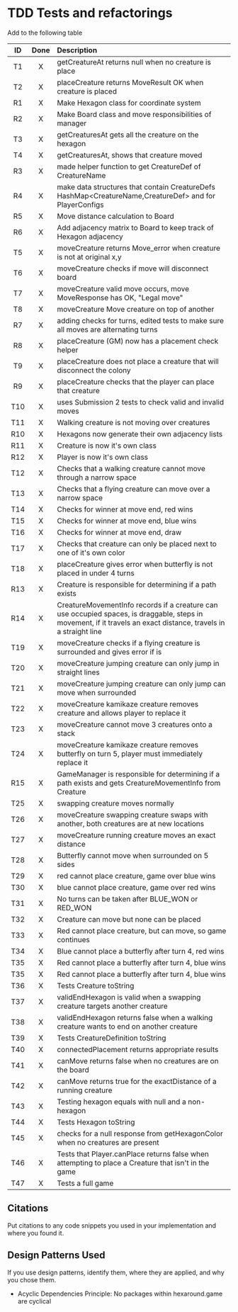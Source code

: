 # TDD Tests and refactorings

Add to the following table

| ID  | Done | Description                                                                                                                                                      |
|:---:|:----:|:-----------------------------------------------------------------------------------------------------------------------------------------------------------------|
| T1  |  X   | getCreatureAt returns null when no creature is place                                                                                                             |
| T2  |  X   | placeCreature returns MoveResult OK when creature is placed                                                                                                      |
| R1  |  X   | Make Hexagon class for coordinate system                                                                                                                         |
| R2  |  X   | Make Board class and move responsibilities of manager                                                                                                            |
| T3  |  X   | getCreaturesAt gets all the creature on the hexagon                                                                                                              |
| T4  |  X   | getCreaturesAt, shows that creature moved                                                                                                                        |
| R3  |  X   | made helper function to get CreatureDef of CreatureName                                                                                                          |
| R4  |  X   | make data structures that contain CreatureDefs HashMap<CreatureName,CreatureDef> and for PlayerConfigs                                                           |
| R5  |  X   | Move distance calculation to Board                                                                                                                               |
| R6  |  X   | Add adjacency matrix to Board to keep track of Hexagon adjacency                                                                                                 |
| T5  |  X   | moveCreature returns Move_error when creature is not at original x,y                                                                                             |
| T6  |  X   | moveCreature checks if move will disconnect board                                                                                                                |
| T7  |  X   | moveCreature valid move occurs, move MoveResponse has OK, "Legal move"                                                                                           |
| T8  |  X   | moveCreature Move creature on top of another                                                                                                                     |
| R7  |  X   | adding checks for turns, edited tests to make sure all moves are alternating turns                                                                               |
| R8  |  X   | placeCreature (GM) now has a placement check helper                                                                                                              |
| T9  |  X   | placeCreature does not place a creature that will disconnect the colony                                                                                          |
| R9  |  X   | placeCreature checks that the player can place that creature                                                                                                     |
| T10 |  X   | uses Submission 2 tests to check valid and invalid moves                                                                                                         |
| T11 |  X   | Walking creature is not moving over creatures                                                                                                                    |
| R10 |  X   | Hexagons now generate their own adjacency lists                                                                                                                  |
| R11 |  X   | Creature is now it's own class                                                                                                                                   |
| R12 |  X   | Player is now it's own class                                                                                                                                     |
| T12 |  X   | Checks that a walking creature cannot move through a narrow space                                                                                                |
| T13 |  X   | Checks that a flying creature can move over a narrow space                                                                                                       |
| T14 |  X   | Checks for winner at move end, red wins                                                                                                                          |
| T15 |  X   | Checks for winner at move end, blue wins                                                                                                                         |
| T16 |  X   | Checks for winner at move end, draw                                                                                                                              |
| T17 |  X   | Checks that creature can only be placed next to one of it's own color                                                                                            |
| T18 |  X   | placeCreature gives error when butterfly is not placed in under 4 turns                                                                                          |
| R13 |  X   | Creature is responsible for determining if a path exists                                                                                                         |
| R14 |  X   | CreatureMovementInfo records if a creature can use occupied spaces, is draggable, steps in movement, if it travels an exact distance, travels in a straight line |
| T19 |  X   | moveCreature checks if a flying creature is surrounded and gives error if is                                                                                     |
| T20 |  X   | moveCreature jumping creature can only jump in straight lines                                                                                                    |
| T21 |  X   | moveCreature jumping creature can only jump can move when surrounded                                                                                             |
| T22 |  X   | moveCreature kamikaze creature removes creature and allows player to replace it                                                                                  |
| T23 |  X   | moveCreature cannot move 3 creatures onto a stack                                                                                                                |
| T24 |  X   | moveCreature kamikaze creature removes butterfly on turn 5, player must immediately replace it                                                                   |
| R15 |  X   | GameManager is responsible for determining if a path exists and gets CreatureMovementInfo from Creature                                                          |
| T25 |  X   | swapping creature moves normally                                                                                                                                 |
| T26 |  X   | moveCreature swapping creature swaps with another, both creatures are at new locations                                                                           |
| T27 |  X   | moveCreature running creature moves an exact distance                                                                                                            |
| T28 |  X   | Butterfly cannot move when surrounded on 5 sides                                                                                                                 |
| T29 |  X   | red cannot place creature, game over blue wins                                                                                                                   |
| T30 |  X   | blue cannot place creature, game over red wins                                                                                                                   |
| T31 |  X   | No turns can be taken after BLUE_WON or RED_WON                                                                                                                  |
| T32 |  X   | Creature can move but none can be placed                                                                                                                         |
| T33 |  X   | Red cannot place creature, but can move, so game continues                                                                                                       |
| T34 |  X   | Blue cannot place a butterfly after turn 4, red wins                                                                                                             |
| T35 |  X   | Red cannot place a butterfly after turn 4, blue wins                                                                                                             |
| T35 |  X   | Red cannot place a butterfly after turn 4, blue wins                                                                                                             |
| T36 |  X   | Tests Creature toString                                                                                                                                          |
| T37 |  X   | validEndHexagon is valid when a swapping creature targets another creature                                                                                       |
| T38 |  X   | validEndHexagon returns false when a walking creature wants to end on another creature                                                                           |
| T39 |  X   | Tests CreatureDefinition toString                                                                                                                                |
| T40 |  X   | connectedPlacement returns appropriate results                                                                                                                   |
| T41 |  X   | canMove returns false when no creatures are on the board                                                                                                         |
| T42 |  X   | canMove returns true for the exactDistance of a running creature                                                                                                 |
| T43 |  X   | Testing hexagon equals with null and a non-hexagon                                                                                                               |
| T44 |  X   | Tests Hexagon toString                                                                                                                                           |
| T45 |  X   | checks for a null response from getHexagonColor when no creatures are present                                                                                    |
| T46 |  X   | Tests that Player.canPlace returns false when attempting to place a Creature that isn't in the game                                                              |
| T47 |  X   | Tests a full game                                                                                                                                                |

## Citations

Put citations to any code snippets you used in your implementation and
where you found it.

## Design Patterns Used

If you use design patterns, identify them, where they are applied, and 
why you chose them.

- Acyclic Dependencies Principle: No packages within hexaround.game are cyclical